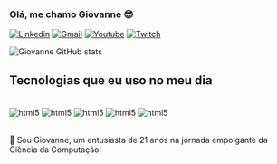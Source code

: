 ### Olá, me chamo Giovanne 😎

[![Linkedin](https://img.shields.io/badge/LinkedIn-0077B5?style=for-the-badge&logo=linkedin&logoColor=white)](https://www.linkedin.com/in/giovanne-gs/)
[![Gmail](https://img.shields.io/badge/Gmail-D14836?style=for-the-badge&logo=gmail&logoColor=white)](giovanne.adr@gmail.com)
[![Youtube](https://img.shields.io/badge/YouTube-FF0000?style=for-the-badge&logo=youtube&logoColor=white)](https://youtube.com/@giovannegs2850?si=RX3ZrS0LITvDI5sj)
[![Twitch](https://img.shields.io/badge/Twitch-9146FF?style=for-the-badge&logo=twitch&logoColor=white)](https://www.twitch.tv/giovanne_krl)

![Giovanne GitHub stats](https://github-readme-stats.vercel.app/api?username=GiovanneGS&show_icons=true&theme=radical)

## Tecnologias que eu uso no meu dia

<div style="display: inline_block"><br/>
<img align="center" alt="html5" src="https://img.shields.io/badge/HTML5-E34F26?style=for-the-badge&logo=html5&logoColor=white" />
<img align="center" alt="html5" src="https://img.shields.io/badge/CSS3-1572B6?style=for-the-badge&logo=css3&logoColor=white" />
<img align="center" alt="html5" src="https://img.shields.io/badge/JavaScript-F7DF1E?style=for-the-badge&logo=javascript&logoColor=black" />
<img align="center" alt="html5" src="https://img.shields.io/badge/PHP-777BB4?style=for-the-badge&logo=php&logoColor=white" />
<img align="center" alt="html5" src="https://img.shields.io/badge/Python-14354C?style=for-the-badge&logo=python&logoColor=white" />
</div><br/>

🚀 Sou Giovanne, um entusiasta de 21 anos na jornada empolgante da Ciência da Computação!
